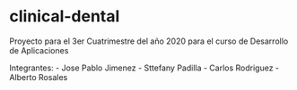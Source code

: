 # clinical-dental

Proyecto para el 3er Cuatrimestre del año 2020 para el curso de Desarrollo de Aplicaciones

Integrantes: 
     - Jose Pablo Jimenez
     - Sttefany Padilla
     - Carlos Rodriguez
     - Alberto Rosales